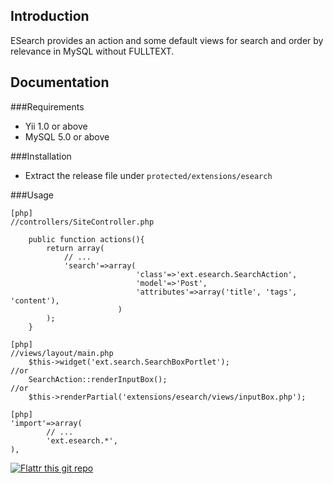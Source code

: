 Introduction
------------
ESearch provides an action and some default views for search and order by relevance in MySQL without FULLTEXT.

Documentation
-------------

###Requirements
* Yii 1.0 or above
* MySQL 5.0 or above

###Installation
* Extract the release file under `protected/extensions/esearch`

###Usage

~~~
[php]
//controllers/SiteController.php

	public function actions(){
		return array(
			// ...
			'search'=>array(
                            'class'=>'ext.esearch.SearchAction',
                            'model'=>'Post',
							'attributes'=>array('title', 'tags', 'content'),
                        )
  		);
  	}

~~~

~~~
[php]
//views/layout/main.php
 	$this->widget('ext.search.SearchBoxPortlet');
//or
 	SearchAction::renderInputBox();
//or
 	$this->renderPartial('extensions/esearch/views/inputBox.php');
~~~

~~~
[php]
'import'=>array(
		// ...
        'ext.esearch.*',
),
~~~


[![Flattr this git repo](http://api.flattr.com/button/flattr-badge-large.png)](https://flattr.com/submit/auto?user_id=jorgebg&url=https://github.com/jorgebg/yii-esearch&title=yii-esearch&language=en_GB&tags=github&category=software) 